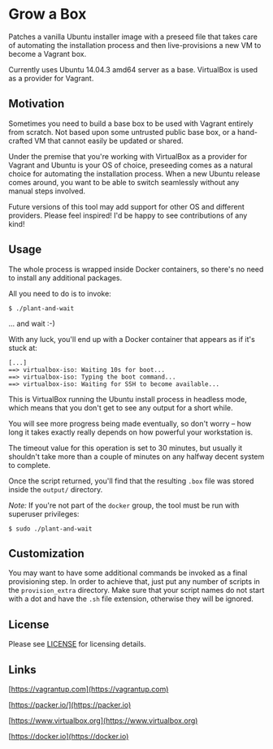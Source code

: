 # Grow a Box

Patches a vanilla Ubuntu installer image with a preseed file that takes care of
automating the installation process and then live-provisions a new VM to become
a Vagrant box.

Currently uses Ubuntu 14.04.3 amd64 server as a base. VirtualBox is used as a
provider for Vagrant.

## Motivation

Sometimes you need to build a base box to be used with Vagrant entirely from
scratch. Not based upon some untrusted public base box, or a hand-crafted VM
that cannot easily be updated or shared.

Under the premise that you're working with VirtualBox as a provider for Vagrant
and Ubuntu is your OS of choice, preseeding comes as a natural choice for
automating the installation process. When a new Ubuntu release comes around, you
want to be able to switch seamlessly without any manual steps involved.

Future versions of this tool may add support for other OS and different
providers. Please feel inspired! I'd be happy to see contributions of any kind!

## Usage

The whole process is wrapped inside Docker containers, so there's no need to
install any additional packages.

All you need to do is to invoke:

    $ ./plant-and-wait

... and wait :-)

With any luck, you'll end up with a Docker container that appears as if it's
stuck at:

    [...]
    ==> virtualbox-iso: Waiting 10s for boot...
    ==> virtualbox-iso: Typing the boot command...
    ==> virtualbox-iso: Waiting for SSH to become available...

This is VirtualBox running the Ubuntu install process in headless mode, which
means that you don't get to see any output for a short while.

You will see more progress being made eventually, so don't worry – how long it
takes exactly really depends on how powerful your workstation is.

The timeout value for this operation is set to 30 minutes, but usually it
shouldn't take more than a couple of minutes on any halfway decent system to
complete.

Once the script returned, you'll find that the resulting `.box` file was stored
inside the `output/` directory.

*Note:* If you're not part of the `docker` group, the tool must be run with
superuser privileges:

    $ sudo ./plant-and-wait

## Customization

You may want to have some additional commands be invoked as a final provisioning
step. In order to achieve that, just put any number of scripts in the
`provision_extra` directory. Make sure that your script names do not start with
a dot and have the `.sh` file extension, otherwise they will be ignored.

## License

Please see [LICENSE](/LICENSE) for licensing details.

## Links

[https://vagrantup.com](https://vagrantup.com)

[https://packer.io/](https://packer.io)

[https://www.virtualbox.org](https://www.virtualbox.org)

[https://docker.io](https://docker.io)
